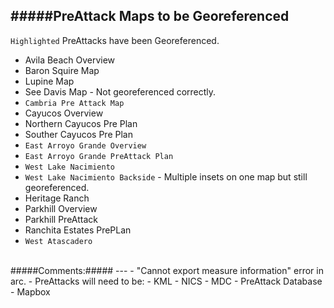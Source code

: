 #####PreAttack Maps to be Georeferenced
---
`Highlighted` PreAttacks have been Georeferenced.

- Avila Beach Overview
- Baron Squire Map
- Lupine Map
- See Davis Map - Not georeferenced correctly.
- `Cambria Pre Attack Map`
- Cayucos Overview
- Northern Cayucos Pre Plan
- Souther Cayucos Pre Plan
- `East Arroyo Grande Overview`
- `East Arroyo Grande PreAttack Plan`
- `West Lake Nacimiento`
- `West Lake Nacimiento Backside` - Multiple insets on one map but still georeferenced.
- Heritage Ranch
- Parkhill Overview
- Parkhill PreAttack
- Ranchita Estates PrePLan
- `West Atascadero`





<br>
#####Comments:#####
---
- "Cannot export measure information" error in arc.
- PreAttacks will need to be:
	- KML
	- NICS
	- MDC
	- PreAttack Database
	- Mapbox
	

